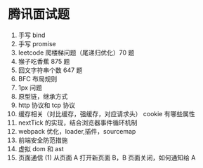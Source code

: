 # 腾讯面试题

1. 手写 bind
2. 手写 promise
3. leetcode 爬楼梯问题（尾递归优化）70 题
4. 猴子吃香蕉 875 题
5. 回文字符串个数 647 题
6. BFC 布局规则
7. 1px 问题
8. 原型链，继承方式
9. http 协议和 tcp 协议
10. 缓存相关（对比缓存，强缓存，对应请求头） cookie 有哪些属性
11. nextTick 的实现，结合浏览器事件循环机制
12. webpack 优化，loader,插件，sourcemap
13. 前端安全防范措施
14. 虚拟 dom 和 ast
15. 页面通信
    (1) 从页面 A 打开新页面 B，B 页面关闭，如何通知给 A
